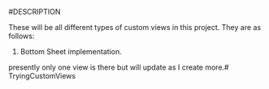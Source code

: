 #DESCRIPTION

These will be all different types of custom views in this project. They are as follows:

1. Bottom Sheet implementation.

presently only one view is there but will update as I create more.# TryingCustomViews
